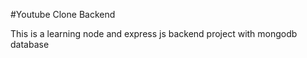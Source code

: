 #Youtube Clone Backend

This is a learning node and express js backend project with mongodb database
